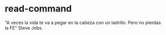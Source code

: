 # read-command
"A veces la vida te va a pegar en la cabeza con un ladrillo. Pero no pierdas la FE" Steve Jobs.
